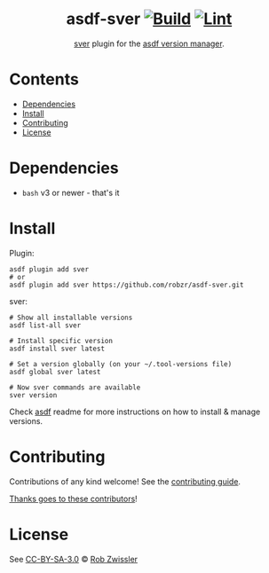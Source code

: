 <div align="center">

# asdf-sver [![Build](https://github.com/robzr/asdf-sver/actions/workflows/build.yml/badge.svg)](https://github.com/robzr/asdf-sver/actions/workflows/build.yml) [![Lint](https://github.com/robzr/asdf-sver/actions/workflows/lint.yml/badge.svg)](https://github.com/robzr/asdf-sver/actions/workflows/lint.yml)

[sver](https://github.com/robzr/sver) plugin for the [asdf version manager](https://asdf-vm.com).

</div>

# Contents

- [Dependencies](#dependencies)
- [Install](#install)
- [Contributing](#contributing)
- [License](#license)

# Dependencies

- `bash` v3 or newer - that's it

# Install

Plugin:

```shell
asdf plugin add sver
# or
asdf plugin add sver https://github.com/robzr/asdf-sver.git
```

sver:

```shell
# Show all installable versions
asdf list-all sver

# Install specific version
asdf install sver latest

# Set a version globally (on your ~/.tool-versions file)
asdf global sver latest

# Now sver commands are available
sver version
```

Check [asdf](https://github.com/asdf-vm/asdf) readme for more instructions on how to
install & manage versions.

# Contributing

Contributions of any kind welcome! See the [contributing guide](contributing.md).

[Thanks goes to these contributors](https://github.com/robzr/asdf-sver/graphs/contributors)!

# License

See [CC-BY-SA-3.0](https://creativecommons.org/licenses/by-sa/3.0/deed.en) © [Rob Zwissler](https://github.com/robzr/)
